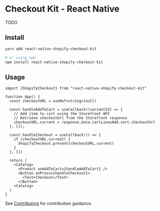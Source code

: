 # Checkout Kit - React Native

TODO


## Install

```sh
yarn add react-native-shopify-checkout-kit

# or using npm
npm install react-native-shopify-checkout-kit
```

## Usage

```tsx
import {ShopifyCheckout} from "react-native-shopify-checkout-kit"

function App() {
  const checkoutURL = useRef<string>(null)

  const handleAddToCart = useCallback((variantId) => {
    // Add item to cart using the Storefront API
    // Retrieve checkoutUrl from the Storefront response
    checkoutURL.current = response.data.cartLinesAdd.cart.checkoutUrl
  }, []);

  const handleCheckout = useCallback(() => {
    if (checkoutURL.current) {
      ShopifyCheckout.present(checkoutURL.current)
    }
  }, [])

  return (
    <Catalog>
      <Product onAddToCart={handleAddToCart} />
      <Button onPress={handleCheckout}>
        <Text>Checkout</Text>
      </Button>
    <Catalog>
  )
}
```


See [Contributing](./CONTRIBUTING.md) for contribution guidance.
